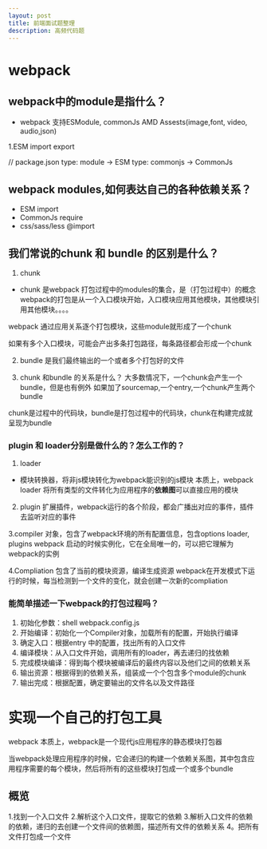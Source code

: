 ```yaml
---
layout: post
title: 前端面试题整理
description: 高频代码题
---
```


# webpack

## webpack中的module是指什么？

* webpack 支持ESModule, commonJs AMD Assests(image,font, video, audio,json)

1.ESM
import export

// package.json
type: module -> ESM
type: commonjs -> CommonJs

## webpack modules,如何表达自己的各种依赖关系？
* ESM import 
* CommonJs require
* css/sass/less @import

## 我们常说的chunk 和 bundle 的区别是什么？
1. chunk 
- chunk 是webpack 打包过程中的modules的集合，是（打包过程中）的概念
webpack的打包是从一个入口模块开始，入口模块应用其他模块，其他模块引用其他模块。。。。

webpack 通过应用关系逐个打包模块，这些module就形成了一个chunk

如果有多个入口模块，可能会产出多条打包路径，每条路径都会形成一个chunk

2. bundle
是我们最终输出的一个或者多个打包好的文件

3. chunk 和bundle 的关系是什么？
大多数情况下，一个chunk会产生一个bundle，但是也有例外
如果加了sourcemap,一个entry,一个chunk产生两个bundle

chunk是过程中的代码块，bundle是打包过程中的代码块，chunk在构建完成就呈现为bundle

### plugin 和 loader分别是做什么的？怎么工作的？

1. loader
- 模块转换器，将非js模块转化为webpack能识别的js模块
本质上，webpack loader 将所有类型的文件转化为应用程序的**依赖图**可以直接应用的模块

2. plugin
扩展插件，webpack运行的各个阶段，都会广播出对应的事件，插件去监听对应的事件

3.compiler
对象，包含了webpack环境的所有配置信息，包含options loader, plugins
webpack 启动的时候实例化，它在全局唯一的，可以把它理解为webpack的实例

4.Compliation
包含了当前的模块资源，编译生成资源
webpack在开发模式下运行的时候，每当检测到一个文件的变化，就会创建一次新的compliation

### 能简单描述一下webpack的打包过程吗？

1. 初始化参数：shell webpack.config.js
2. 开始编译：初始化一个Compiler对象，加载所有的配置，开始执行编译
3. 确定入口：根据entry 中的配置，找出所有的入口文件
4. 编译模块：从入口文件开始，调用所有的loader，再去递归的找依赖
5. 完成模块编译：得到每个模块被编译后的最终内容以及他们之间的依赖关系
6. 输出资源：根据得到的依赖关系，组装成一个个包含多个module的chunk
7. 输出完成：根据配置，确定要输出的文件名以及文件路径

# 实现一个自己的打包工具
webpack
本质上，webpack是一个现代js应用程序的静态模块打包器

当webpack处理应用程序的时候，它会递归的构建一个依赖关系图，其中包含应用程序需要的每个模块，然后将所有的这些模块打包成一个或多个bundle


## 概览

1.找到一个入口文件
2.解析这个入口文件，提取它的依赖
3.解析入口文件的依赖的依赖，递归的去创建一个文件间的依赖图，描述所有文件的依赖关系
4。把所有文件打包成一个文件


